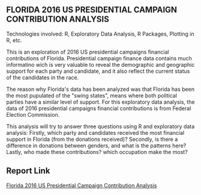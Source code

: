 ## FLORIDA 2016 US PRESIDENTIAL CAMPAIGN CONTRIBUTION ANALYSIS ##
Technologies involved: R, Exploratory Data Analysis, R Packages, Plotting in R, etc.

This is an exploration of 2016 US presidential campaigns financial contributions of Florida. Presidential campaign finance data contains much informatino wich is very valuable to reveal the demographic and geographic support for each party and candidate, and it also reflect the current status of the candidates in the race.

The reason why Florida's data has been analyzed was that Florida has been the most pupulated of the "swing states", means where both political parties have a similar level of support. For this exploratory data analysis, the data of 2016 presidential campaigns financial contributions is from Federal Election Commission.

This analysis will try to answer three questions using R and exploratory data analysis: 
Firstly, which party and candidates received the most financial support in Florida (from the donations received)? 
Secondly, is there a difference in donations between genders, and what is the patterns here? 
Lastly, who made these contributions? which occupation make the most?


## Report Link ##
[Florida 2016 US Presidential Campaign Contribution Analysis](https://github.com/lynnxlmiao/Data-Analysis/blob/master/Projects/Florida%202016%20US%20Presidential%20Campaign%20Contribution%20Analysis/Florida_2016_US_Presidential_Campaign_Contribution_Analysis.pdf)
